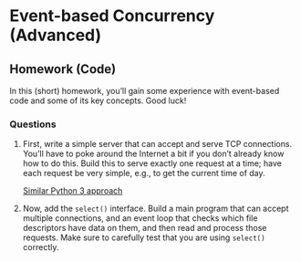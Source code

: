# Event-based Concurrency (Advanced)

## Homework (Code)

In this (short) homework, you’ll gain some experience with event-based code and some of its key concepts. Good luck!

### Questions

1. First, write a simple server that can accept and serve TCP connections. You’ll have to poke around the Internet a bit if you don’t already know how to do this. Build this to serve exactly one request at a time; have each request be very simple, e.g., to get the current time of day.

    [Similar Python 3 approach](https://github.com/xxyzz/cnata/tree/master/2/python3-code)

2. Now, add the `select()` interface. Build a main program that can accept multiple connections, and an event loop that checks which file descriptors have data on them, and then read and process those requests. Make sure to carefully test that you are using `select()` correctly.

